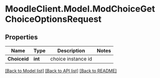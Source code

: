 # MoodleClient.Model.ModChoiceGetChoiceOptionsRequest

## Properties

Name | Type | Description | Notes
------------ | ------------- | ------------- | -------------
**Choiceid** | **int** | choice instance id | 

[[Back to Model list]](../README.md#documentation-for-models) [[Back to API list]](../README.md#documentation-for-api-endpoints) [[Back to README]](../README.md)

